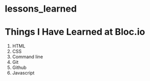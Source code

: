 # lessons_learned
# **Things I Have Learned at Bloc.io**
1. HTML
2. CSS
3. Command line
4. Git
5. Github
6. Javascript

